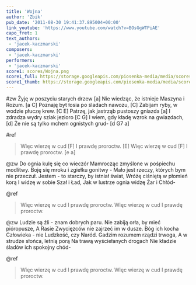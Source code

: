 ```yaml
---
title: 'Wojna'
author: 'Zbik'
pub_date: '2011-08-30 19:41:37.895004+00:00'
link_youtube: 'https://www.youtube.com/watch?v=BOsGgWTPiAE'
capo_fret: 1
text_authors:
 - 'jacek-kaczmarski'
composers:
 - 'jacek-kaczmarski'
performers:
 - 'jacek-kaczmarski'
score1: scores/Wojna.png
score1_full: https://storage.googleapis.com/piosenka-media/media/scores/Wojna.png
score1_thumb: https://storage.googleapis.com/piosenka-media/media/scores/Wojna.png.180x0_q85_upscale.jpg
---
```


#zw
Żyję w poszyciu starych drzew [a]
Nie wiedząc, że istnieje Maszyna i Rozum. [a C]
Poznaję byt łosia po śladach nawozu, [C]
Zabijam ryby, w wodzie płuczę krew. [C E]
Patrzę, jak jastrząb pustoszy gniazda [a]
I zdradza wydry szlak jezioro [C G]
I wiem, gdy kładę wzrok na gwiazdach, [d]
Że nie są tylko mchem ognistych grud- [d G7 a]

#ref
>Więc wierzę w cud [F]
>I prawdę proroctw. [E]
>Więc wierzę w cud [F]
>I prawdę proroctw. [e a]

@zw
Do ognia kulę się co wieczór
Mamrocząc zmyślone w pośpiechu modlitwy.
Boję się mroku i zgiełku gonitwy -
Mało jest rzeczy, których bym nie przeczuł.
Jestem - to starczy, by istniał świat,
Wróżę ciśniętą w płomień korą
I widzę w sobie Szał i Ład,
Jak w lustrze ognia widzę Żar i Chłód-

@ref
>Więc wierzę w cud
>I prawdę proroctw.
>Więc wierzę w cud
>I prawdę proroctw.

@zw
Ludzie są źli - znam dobrych paru.
Nie zabiją orła, by mieć pióropusze,
A Rasie Zwycięzców nie zajrzeć im w dusze.
Bóg ich kocha Człowieka - nie Ludzkość, czy Naród.
Gadzim rozumem rządzi trwoga,
A w strudze słońca, letnią porą
Na trawą wyściełanych drogach
Nie kładzie śladów ich spokojny chód-

@ref
>Więc wierzę w cud
>I prawdę proroctw.
>Więc wierzę w cud
>I prawdę proroctw.